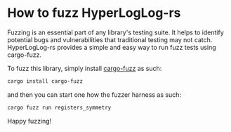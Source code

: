 # How to fuzz HyperLogLog-rs
Fuzzing is an essential part of any library's testing suite. It helps to identify potential bugs and vulnerabilities that traditional testing may not catch. HyperLogLog-rs provides a simple and easy way to run fuzz tests using cargo-fuzz. 

To fuzz this library, simply install [cargo-fuzz](https://github.com/rust-fuzz/cargo-fuzz) as such:

```bash
cargo install cargo-fuzz
```

and then you can start one how the fuzzer harness as such:

```bash
cargo fuzz run registers_symmetry
```

Happy fuzzing!